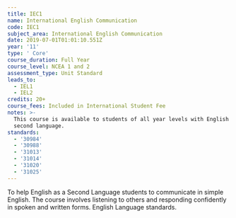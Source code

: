 ```yaml
---
title: IEC1
name: International English Communication
code: IEC1
subject_area: International English Communication
date: 2019-07-01T01:01:10.551Z
year: '11'
type: ' Core'
course_duration: Full Year
course_level: NCEA 1 and 2
assessment_type: Unit Standard
leads_to:
  - IEL1
  - IEL2
credits: 20+
course_fees: Included in International Student Fee
notes: >-
  This course is available to students of all year levels with English as a
  second language.
standards:
  - '30984'
  - '30988'
  - '31013'
  - '31014'
  - '31020'
  - '31025'
---
```

To help English as a Second Language students to communicate in simple English. The course involves listening to others and responding confidently in spoken and written forms. English Language standards.

